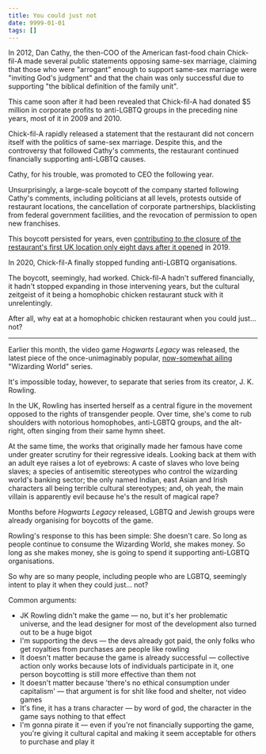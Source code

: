 ```yaml
---
title: You could just not
date: 9999-01-01
tags: []
---
```


In 2012, Dan Cathy, the then-COO of the American fast-food chain Chick-fil-A made several public statements opposing same-sex marriage, claiming that those who were "arrogant" enough to support same-sex marriage were "inviting God's judgment" and that the chain was only successful due to supporting "the biblical definition of the family unit".

This came soon after it had been revealed that Chick-fil-A had donated $5 million in corporate profits to anti-LGBTQ groups in the preceding nine years, most of it in 2009 and 2010.

Chick-fil-A rapidly released a statement that the restaurant did not concern itself with the politics of same-sex marriage. Despite this, and the controversy that followed Cathy's comments, the restaurant continued financially supporting anti-LGBTQ causes.

Cathy, for his trouble, was promoted to CEO the following year.

Unsurprisingly, a large-scale boycott of the company started following Cathy's comments, including politicians at all levels, protests outside of restaurant locations, the cancellation of corporate partnerships, blacklisting from federal government facilities, and the revocation of permission to open new franchises.

This boycott persisted for years, even [contributing to the closure of the restaurant's first UK location only eight days after it opened](https://www.independent.co.uk/news/business/chick-fil-a-close-first-uk-restaurant-reading-lgtb-backlash-a9162491.html) in 2019.

In 2020, Chick-fil-A finally stopped funding anti-LGBTQ organisations.

The boycott, seemingly, had worked. Chick-fil-A hadn't suffered financially, it hadn't stopped expanding in those intervening years, but the cultural zeitgeist of it being a homophobic chicken restaurant stuck with it unrelentingly.

After all, why eat at a homophobic chicken restaurant when you could just... not?

---

Earlier this month, the video game _Hogwarts Legacy_ was released, the latest piece of the once-unimaginably popular, [now-somewhat ailing](https://www.theguardian.com/film/2022/apr/08/fantastic-beasts-and-where-to-cancel-them-how-the-wizarding-world-lost-its-magic) "Wizarding World" series.

It's impossible today, however, to separate that series from its creator, J. K. Rowling.

In the UK, Rowling has inserted herself as a central figure in the movement opposed to the rights of transgender people. Over time, she's come to rub shoulders with notorious homophobes, anti-LGBTQ groups, and the alt-right, often singing from their same hymn sheet.

At the same time, the works that originally made her famous have come under greater scrutiny for their regressive ideals. Looking back at them with an adult eye raises a lot of eyebrows: A caste of slaves who love being slaves; a species of antisemitic stereotypes who control the wizarding world's banking sector; the only named Indian, east Asian and Irish characters all being terrible cultural stereotypes; and, oh yeah, the main villain is apparently evil because he's the result of magical rape?

Months before _Hogwarts Legacy_ released, LGBTQ and Jewish groups were already organising for boycotts of the game.

Rowling's response to this has been simple: She doesn't care. So long as people continue to consume the Wizarding World, she makes money. So long as she makes money, she is going to spend it supporting anti-LGBTQ organisations.

So why are so many people, including people who are LGBTQ, seemingly intent to play it when they could just... not?

Common arguments:

- JK Rowling didn't make the game — no, but it's her problematic universe, and the lead designer for most of the development also turned out to be a huge bigot
- I'm supporting the devs — the devs already got paid, the only folks who get royalties from purchases are people like rowling
- It doesn't matter because the game is already successful — collective action only works because lots of individuals participate in it, one person boycotting is still more effective than them not
- It doesn't matter because 'there's no ethical consumption under capitalism' — that argument is for shit like food and shelter, not video games
- It's fine, it has a trans character — by word of god, the character in the game says nothing to that effect
- I'm gonna pirate it — even if you're not financially supporting the game, you're giving it cultural capital and making it seem acceptable for others to purchase and play it
